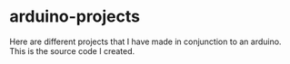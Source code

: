 # arduino-projects

Here are different projects that I have made in conjunction to an arduino. This is the source code I created.
